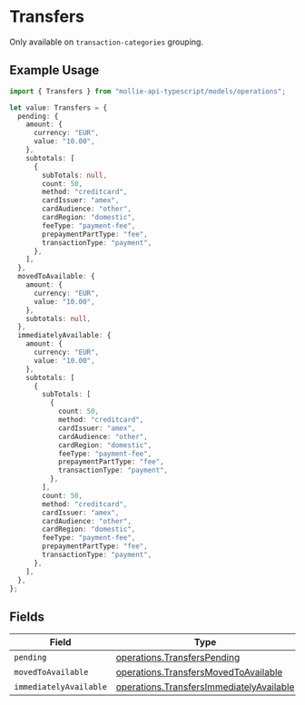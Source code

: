 # Transfers

Only available on `transaction-categories` grouping.

## Example Usage

```typescript
import { Transfers } from "mollie-api-typescript/models/operations";

let value: Transfers = {
  pending: {
    amount: {
      currency: "EUR",
      value: "10.00",
    },
    subtotals: [
      {
        subTotals: null,
        count: 50,
        method: "creditcard",
        cardIssuer: "amex",
        cardAudience: "other",
        cardRegion: "domestic",
        feeType: "payment-fee",
        prepaymentPartType: "fee",
        transactionType: "payment",
      },
    ],
  },
  movedToAvailable: {
    amount: {
      currency: "EUR",
      value: "10.00",
    },
    subtotals: null,
  },
  immediatelyAvailable: {
    amount: {
      currency: "EUR",
      value: "10.00",
    },
    subtotals: [
      {
        subTotals: [
          {
            count: 50,
            method: "creditcard",
            cardIssuer: "amex",
            cardAudience: "other",
            cardRegion: "domestic",
            feeType: "payment-fee",
            prepaymentPartType: "fee",
            transactionType: "payment",
          },
        ],
        count: 50,
        method: "creditcard",
        cardIssuer: "amex",
        cardAudience: "other",
        cardRegion: "domestic",
        feeType: "payment-fee",
        prepaymentPartType: "fee",
        transactionType: "payment",
      },
    ],
  },
};
```

## Fields

| Field                                                                                                | Type                                                                                                 | Required                                                                                             | Description                                                                                          |
| ---------------------------------------------------------------------------------------------------- | ---------------------------------------------------------------------------------------------------- | ---------------------------------------------------------------------------------------------------- | ---------------------------------------------------------------------------------------------------- |
| `pending`                                                                                            | [operations.TransfersPending](../../models/operations/transferspending.md)                           | :heavy_minus_sign:                                                                                   | N/A                                                                                                  |
| `movedToAvailable`                                                                                   | [operations.TransfersMovedToAvailable](../../models/operations/transfersmovedtoavailable.md)         | :heavy_minus_sign:                                                                                   | N/A                                                                                                  |
| `immediatelyAvailable`                                                                               | [operations.TransfersImmediatelyAvailable](../../models/operations/transfersimmediatelyavailable.md) | :heavy_minus_sign:                                                                                   | N/A                                                                                                  |